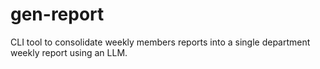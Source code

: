 # gen-report
CLI tool to consolidate weekly members reports into a single department weekly report using an LLM.
